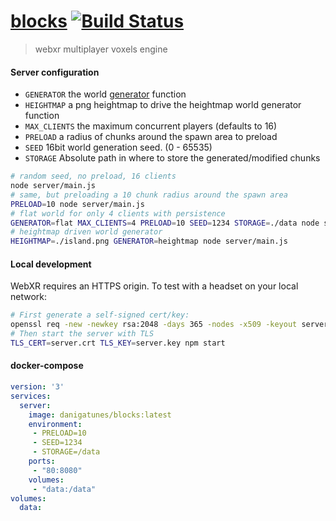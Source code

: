 [blocks](https://blocks.gatunes.com/)
[![Build Status](https://travis-ci.org/danielesteban/blocks.svg?branch=master)](https://travis-ci.org/danielesteban/blocks)
==

> webxr multiplayer voxels engine

#### Server configuration

 * `GENERATOR` the world [generator](server/generators.js) function
 * `HEIGHTMAP` a png heightmap to drive the heightmap world generator function
 * `MAX_CLIENTS` the maximum concurrent players (defaults to 16)
 * `PRELOAD` a radius of chunks around the spawn area to preload
 * `SEED` 16bit world generation seed. (0 - 65535)
 * `STORAGE` Absolute path in where to store the generated/modified chunks

```bash
# random seed, no preload, 16 clients
node server/main.js
# same, but preloading a 10 chunk radius around the spawn area
PRELOAD=10 node server/main.js
# flat world for only 4 clients with persistence
GENERATOR=flat MAX_CLIENTS=4 PRELOAD=10 SEED=1234 STORAGE=./data node server/main.js
# heightmap driven world generator
HEIGHTMAP=./island.png GENERATOR=heightmap node server/main.js
```

#### Local development

WebXR requires an HTTPS origin. To test with a headset on your local network:

```bash
# First generate a self-signed cert/key:
openssl req -new -newkey rsa:2048 -days 365 -nodes -x509 -keyout server.key -out server.crt
# Then start the server with TLS
TLS_CERT=server.crt TLS_KEY=server.key npm start
```
#### docker-compose

```yaml
version: '3'
services:
  server:
    image: danigatunes/blocks:latest
    environment:
     - PRELOAD=10
     - SEED=1234
     - STORAGE=/data
    ports:
     - "80:8080"
    volumes:
     - "data:/data"
volumes:
  data:
```

